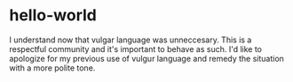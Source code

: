 # hello-world
I understand now that vulgar language was unneccesary. This is a respectful community and it's important to behave as such.
I'd like to apologize for my previous use of vulgur language and remedy the situation with a more polite tone.
